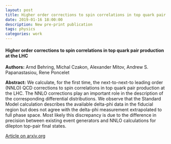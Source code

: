 ```yaml
---
layout: post
title: Higher order corrections to spin correlations in top quark pair production at the LHC
date: 2019-01-16 18:00:00
description: New pre-print publication
tags: physics 
categories: work
---
```


<h4> Higher order corrections to spin correlations in top quark pair production at the LHC </h4>

<b>Authors:</b> Arnd Behring, Michal Czakon, Alexander Mitov, Andrew S. Papanastasiou, Rene Poncelet

<b>Abstract:</b> We calculate, for the first time, the next-to-next-to leading order (NNLO) QCD corrections to spin correlations in top quark pair production at the LHC. The NNLO corrections play an important role in the description of the corresponding differential distributions. We observe that the Standard Model calculation describes the available delta-phi data in the fiducial region but does not agree with the delta-phi measurement extrapolated to full phase space. Most likely this discrepancy is due to the difference in precision between existing event generators and NNLO calculations for dilepton top-pair final states.

<a href="https://arxiv.org/abs/1901.05407">Article on arxiv.org</a>
